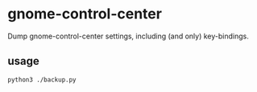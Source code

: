 # gnome-control-center

Dump gnome-control-center settings, including (and only) key-bindings.

## usage

```run.sh
python3 ./backup.py
```
